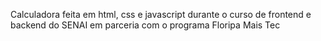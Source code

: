 Calculadora feita em html, css e javascript durante o curso de frontend e backend do SENAI em parceria com o programa Floripa Mais Tec
